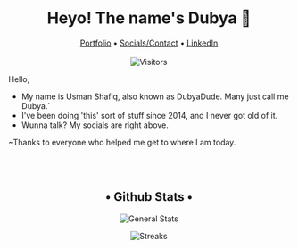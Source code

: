 
<h1 align="center">Heyo! The name's Dubya 👋</h1>
<p align="center">
  <a href="https://dubyadu.de/p/">Portfolio</a> •
  <a href="https://dubyadu.de/">Socials/Contact</a> •
  <a href="https://linkedin.com/in/usman-shafiq-aka-dubyadude/">LinkedIn</a>
  <br><br>
  <img alt="Visitors" src="https://komarev.com/ghpvc/?username=DubyaDude&style=flat-square&color=bf0808" />
</p>

Hello,

- My name is Usman Shafiq, also known as DubyaDude. Many just call me Dubya.`
- I've been doing 'this' sort of stuff since 2014, and I never got old of it.
- Wunna talk? My socials are right above.

~Thanks to everyone who helped me get to where I am today.

<br><br>
<h2 align="center">• Github Stats •</h1>
<p align="center">
  <img alt="General Stats" src="https://github-readme-stats.vercel.app/api?username=DubyaDude&count_private=true&show_icons=true&bg_color=121212&title_color=CCCCCC&text_color=A6A6A6&icon_color=bf0808&border_color=ff0000" />
</p>
  
<p align="center">
  <img alt="Streaks" src="https://github-readme-streak-stats.herokuapp.com?user=DubyaDude&theme=noctis-minimus&date_format=M%20j%5B%2C%20Y%5D&background=121212&border=FF0000&ring=878787&fire=BF0808&currStreakNum=CCCCCC&sideNums=CCCCCC&sideLabels=CCCCCC&currStreakLabel=CCCCCC&stroke=FF0000&dates=878787" />
</p>
